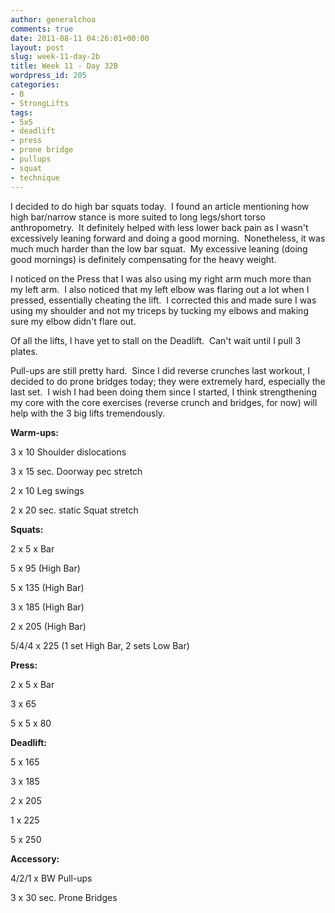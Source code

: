 ```yaml
---
author: generalchoa
comments: true
date: 2011-08-11 04:26:01+00:00
layout: post
slug: week-11-day-2b
title: Week 11 - Day 32B
wordpress_id: 205
categories:
- B
- StrongLifts
tags:
- 5x5
- deadlift
- press
- prone bridge
- pullups
- squat
- technique
---
```


I decided to do high bar squats today.  I found an article mentioning how high bar/narrow stance is more suited to long legs/short torso anthropometry.  It definitely helped with less lower back pain as I wasn't excessively leaning forward and doing a good morning.  Nonetheless, it was much much harder than the low bar squat.  My excessive leaning (doing good mornings) is definitely compensating for the heavy weight.

I noticed on the Press that I was also using my right arm much more than my left arm.  I also noticed that my left elbow was flaring out a lot when I pressed, essentially cheating the lift.  I corrected this and made sure I was using my shoulder and not my triceps by tucking my elbows and making sure my elbow didn't flare out.

Of all the lifts, I have yet to stall on the Deadlift.  Can't wait until I pull 3 plates.

Pull-ups are still pretty hard.  Since I did reverse crunches last workout, I decided to do prone bridges today; they were extremely hard, especially the last set.  I wish I had been doing them since I started, I think strengthening my core with the core exercises (reverse crunch and bridges, for now) will help with the 3 big lifts tremendously.

**Warm-ups:**

3 x 10 Shoulder dislocations

3 x 15 sec. Doorway pec stretch

2 x 10 Leg swings

2 x 20 sec. static Squat stretch

**Squats:**

2 x 5 x Bar

5 x 95 (High Bar)

5 x 135 (High Bar)

3 x 185 (High Bar)

2 x 205 (High Bar)

5/4/4 x 225 (1 set High Bar, 2 sets Low Bar)

**Press:**

2 x 5 x Bar

3 x 65

5 x 5 x 80

**Deadlift:**

5 x 165

3 x 185

2 x 205

1 x 225

5 x 250

**Accessory:**

4/2/1 x BW Pull-ups

3 x 30 sec. Prone Bridges
